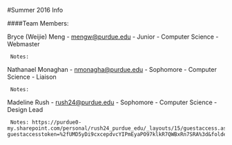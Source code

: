 #Summer 2016 Info

####Team Members:
  
   Bryce (Weijie) Meng - mengw@purdue.edu - Junior - Computer Science - Webmaster
    
     Notes:
    
    
   Nathanael Monaghan - nmonagha@purdue.edu - Sophomore - Computer Science - Liaison
    
     Notes:
    
    
   Madeline Rush - rush24@purdue.edu - Sophomore - Computer Science - Design Lead
    
     Notes: https://purdue0-my.sharepoint.com/personal/rush24_purdue_edu/_layouts/15/guestaccess.aspx?guestaccesstoken=%2fUMD5yDi9cxcepdvcYIPmEyaPO97klkR7QWBxRn7SRA%3d&folderid=0f68d372c74974c4ea31c4b18d7cf4bcd>
